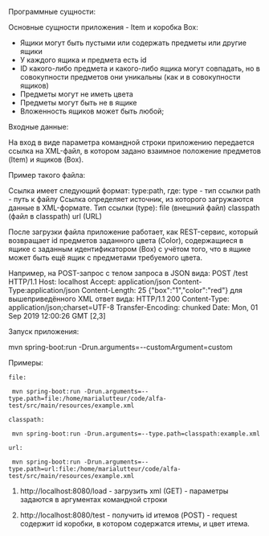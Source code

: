 Программные сущности:

Основные сущности приложения - Item и коробка Box:
- Ящики могут быть пустыми или содержать предметы или другие ящики
- У каждого ящика и предмета есть id
- ID какого-либо предмета и какого-либо ящика могут совпадать, но в совокупности предметов они уникальны (как и в совокупности
ящиков)
- Предметы могут не иметь цвета
- Предметы могут быть не в ящике
- Вложенность ящиков может быть любой;

Входные данные:

На вход в виде параметра командной строки приложению передается ссылка на XML-файл, в котором задано взаимное положение предметов
(Item) и ящиков (Box).

Пример такого файла:

<?xml version="1.0" encoding="UTF-8"?>
<Storage>
    <Box id="1">
        <Item id="1"/>
        <Item color="red" id="2"/>
    <Box id="3">
        <Item id="3" color="red" />
        <Item id="4" color="black" />
    </Box>
    <Box id="6"/>
        <Item id="5"/>
    </Box>
    <Item id="6"/>
</Storage>

Ссылка имеет следующий формат: type:path, где:
    type - тип ссылки
    path - путь к файлу
Ссылка определяет источник, из которого загружаются данные в XML-формате.
Тип ссылки (type):
    file (внешний файл)
    classpath (файл в classpath)
    url (URL)
    
После загрузки файла приложение работает, как REST-сервис, который возвращает id предметов заданного цвета (Color),
содержащиеся в ящике c заданным идентификатором (Box) с учётом того, что в ящике может быть ещё ящик с предметами требуемого цвета.

Например, на POST-запрос с телом запроса в JSON вида:
    POST /test HTTP/1.1
    Host: localhost
    Accept: application/json
    Content-Type:application/json
    Content-Length: 25
    {"box":"1","color":"red"}
для вышеприведённого XML ответ вида:
    HTTP/1.1 200
    Content-Type: application/json;charset=UTF-8
    Transfer-Encoding: chunked
    Date: Mon, 01 Sep 2019 12:00:26 GMT
    [2,3]

Запуск приложения:

mvn spring-boot:run -Drun.arguments=--customArgument=custom

Примеры:

    file:
    
     mvn spring-boot:run -Drun.arguments=--type.path=file:/home/marialutteur/code/alfa-test/src/main/resources/example.xml
     
    classpath:
    
     mvn spring-boot:run -Drun.arguments=--type.path=classpath:example.xml
     
    url:
    
     mvn spring-boot:run -Drun.arguments=--type.path=url:file:/home/marialutteur/code/alfa-test/src/main/resources/example.xml
     
1. http://localhost:8080/load - загрузить xml (GET) - параметры задаются в аргументах командной строки
 
2. http://localhost:8080/test - получить id итемов (POST) - request содержит id коробки, в котором содержатся итемы, и цвет итема.
